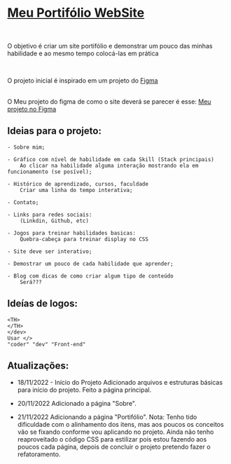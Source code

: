 <h1><a href="https://thalles-hsa.github.io/Meu-Portifolio/" target="_black">Meu Portifólio WebSite</a></h1>

<br>
<p>O objetivo é criar um site portifólio e demonstrar um pouco das minhas habilidade e ao mesmo tempo colocá-las em prática</p>
<br>
<p>O projeto inicial é inspirado em um projeto do <a href="https://www.figma.com/community/file/1162157859305054706">Figma</a></p>
<br>
O Meu projeto do figma de como o site deverá se parecer é esse: <a href="https://www.figma.com/community/file/1162157859305054706">Meu projeto no Figma</a>


## Ideias para o projeto:
		
	- Sobre mim;

	- Gráfico com nível de habilidade em cada Skill (Stack principais) 
		Ao clicar na habilidade	alguma interação mostrando ela em funcionamento (se posível);

	- Histórico de aprendizado, cursos, faculdade
		Criar uma linha do tempo interativa;

	- Contato;

	- Links para redes sociais:
		(Linkdin, Github, etc)

	- Jogos para treinar habilidades basicas:
	    Quebra-cabeça para treinar display no CSS

	- Site deve ser interativo;

	- Demostrar um pouco de cada habilidade que aprender;

	- Blog com dicas de como criar algum tipo de conteúdo
	    Será???

## Ideías de logos:

	<TH>
	</TH>
	</dev>
	Usar </>
	"coder" "dev" "Front-end"

## Atualizações:

- 18/11/2022 - 	Início do Projeto
   	Adicionado arquivos e estruturas básicas para início do projeto.
	Feito a página principal.

- 20/11/2022
	Adicionado a página "Sobre".

- 21/11/2022 
	Adicionando a página "Portifólio".
		Nota: Tenho tido dificuldade com o alinhamento dos itens, mas aos poucos os conceitos vão se fixando conforme vou aplicando no projeto.  Ainda não tenho reaproveitado o código CSS para estilizar pois estou fazendo aos poucos cada página, depois de concluir o projeto pretendo fazer o refatoramento. 
